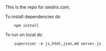 This is the repo for siedrix.com.


To install dependencies do
```
	npm install
```

To run on local do
```
	supervisor -e js,html,json,md server.js
```

